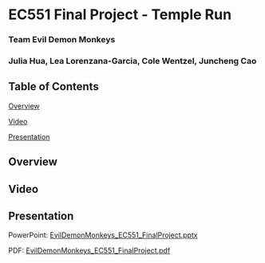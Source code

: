 # EC551 Final Project - Temple Run
### Team Evil Demon Monkeys
### Julia Hua, Lea Lorenzana-Garcia, Cole Wentzel, Juncheng Cao

## Table of Contents
[Overview](#Overview)  

[Video](#Video) 

[Presentation](#Presentation)  

## Overview 


## Video


## Presentation
PowerPoint: 
[EvilDemonMonkeys_EC551_FinalProject.pptx](https://github.com/llorenzana/EC551-Temple-Run/files/13562709/EvilDemonMonkeys_EC551_FinalProject.pptx)

PDF:
[EvilDemonMonkeys_EC551_FinalProject.pdf](https://github.com/llorenzana/EC551-Temple-Run/files/13562707/EvilDemonMonkeys_EC551_FinalProject.pdf)
